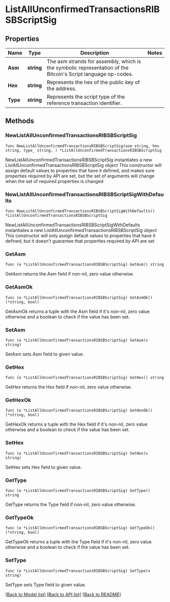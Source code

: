 # ListAllUnconfirmedTransactionsRIBSBScriptSig

## Properties

Name | Type | Description | Notes
------------ | ------------- | ------------- | -------------
**Asm** | **string** | The asm strands for assembly, which is the symbolic representation of the Bitcoin&#39;s Script language op-codes. | 
**Hex** | **string** | Represents the hex of the public key of the address. | 
**Type** | **string** | Represents the script type of the reference transaction identifier. | 

## Methods

### NewListAllUnconfirmedTransactionsRIBSBScriptSig

`func NewListAllUnconfirmedTransactionsRIBSBScriptSig(asm string, hex string, type_ string, ) *ListAllUnconfirmedTransactionsRIBSBScriptSig`

NewListAllUnconfirmedTransactionsRIBSBScriptSig instantiates a new ListAllUnconfirmedTransactionsRIBSBScriptSig object
This constructor will assign default values to properties that have it defined,
and makes sure properties required by API are set, but the set of arguments
will change when the set of required properties is changed

### NewListAllUnconfirmedTransactionsRIBSBScriptSigWithDefaults

`func NewListAllUnconfirmedTransactionsRIBSBScriptSigWithDefaults() *ListAllUnconfirmedTransactionsRIBSBScriptSig`

NewListAllUnconfirmedTransactionsRIBSBScriptSigWithDefaults instantiates a new ListAllUnconfirmedTransactionsRIBSBScriptSig object
This constructor will only assign default values to properties that have it defined,
but it doesn't guarantee that properties required by API are set

### GetAsm

`func (o *ListAllUnconfirmedTransactionsRIBSBScriptSig) GetAsm() string`

GetAsm returns the Asm field if non-nil, zero value otherwise.

### GetAsmOk

`func (o *ListAllUnconfirmedTransactionsRIBSBScriptSig) GetAsmOk() (*string, bool)`

GetAsmOk returns a tuple with the Asm field if it's non-nil, zero value otherwise
and a boolean to check if the value has been set.

### SetAsm

`func (o *ListAllUnconfirmedTransactionsRIBSBScriptSig) SetAsm(v string)`

SetAsm sets Asm field to given value.


### GetHex

`func (o *ListAllUnconfirmedTransactionsRIBSBScriptSig) GetHex() string`

GetHex returns the Hex field if non-nil, zero value otherwise.

### GetHexOk

`func (o *ListAllUnconfirmedTransactionsRIBSBScriptSig) GetHexOk() (*string, bool)`

GetHexOk returns a tuple with the Hex field if it's non-nil, zero value otherwise
and a boolean to check if the value has been set.

### SetHex

`func (o *ListAllUnconfirmedTransactionsRIBSBScriptSig) SetHex(v string)`

SetHex sets Hex field to given value.


### GetType

`func (o *ListAllUnconfirmedTransactionsRIBSBScriptSig) GetType() string`

GetType returns the Type field if non-nil, zero value otherwise.

### GetTypeOk

`func (o *ListAllUnconfirmedTransactionsRIBSBScriptSig) GetTypeOk() (*string, bool)`

GetTypeOk returns a tuple with the Type field if it's non-nil, zero value otherwise
and a boolean to check if the value has been set.

### SetType

`func (o *ListAllUnconfirmedTransactionsRIBSBScriptSig) SetType(v string)`

SetType sets Type field to given value.



[[Back to Model list]](../README.md#documentation-for-models) [[Back to API list]](../README.md#documentation-for-api-endpoints) [[Back to README]](../README.md)


